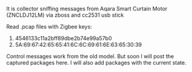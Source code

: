 It is collector sniffing messages from Aqara Smart Curtain Motor (ZNCLDJ12LM) via zboss and cc2531 usb stick

Read .pcap files with Zigbee keys:
1) 4546133c11a2bff89dbe2b74e99a57b0
2) 5A:69:67:42:65:65:41:6C:6C:69:61:6E:63:65:30:39


Control messages work from the old model. But soon I will post the captured packages here. I will also add packages with the current state.
